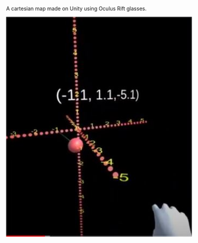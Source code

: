 A cartesian map made on Unity using Oculus Rift glasses.

 <p>
    <img align="left" src="https://github.com/Juandavid716/Virtual-reality-cartesian-map/blob/R3/MapaCartesiano.JPG" width="1200"  /> 
  </p>
